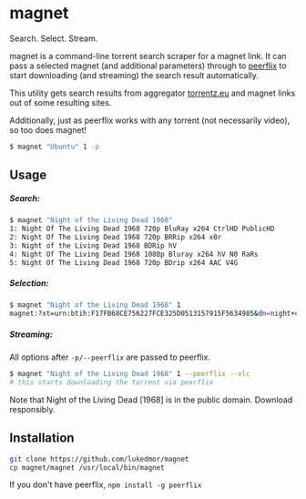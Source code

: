 # magnet

Search. Select. Stream.

magnet is a command-line torrent search scraper for a magnet link. It can pass a selected magnet (and additional parameters) through to [peerflix](http://github.com/mafintosh/peerflix) to start downloading (and streaming) the search result automatically.

This utility gets search results from aggregator [torrentz.eu](http://www.torrentz.eu) and magnet links out of some resulting sites.

Additionally, just as peerflix works with any torrent (not necessarily video), so too does magnet!
```bash
$ magnet "Ubuntu" 1 -p
```

## Usage

##### Search:
```bash
$ magnet "Night of the Living Dead 1968"
1: Night Of The Living Dead 1968 720p BluRay x264 CtrlHD PublicHD
2: Night Of The Living Dead 1968 720p BRRip x264 x0r
3: Night of the Living Dead 1968 BDRip hV
4: Night Of The Living Dead 1968 1080p Bluray x264 hV N0 RaRs
5: Night Of The Living Dead 1968 720p BDrip x264 AAC V4G
```

##### Selection:
```bash
$ magnet "Night of the Living Dead 1968" 1
magnet:?xt=urn:btih:F17FB68CE756227FCE325D0513157915F5634985&dn=night+of+the+living+dead+1968+720p+brrip+x264+x0r&tr=udp%3A%2F%2Fopen.demonii.com%3A1337%2Fannounce
```

##### Streaming:
All options after `-p/--peerflix` are passed to peerflix.
```bash
$ magnet "Night of the Living Dead 1968" 1 --peerflix --vlc
# this starts downloading the torrent via peerflix
```

Note that Night of the Living Dead [1968] is in the public domain. Download responsibly.

## Installation

```bash
git clone https://github.com/lukedmor/magnet
cp magnet/magnet /usr/local/bin/magnet
```

If you don't have peerflix, `npm install -g peerflix`
